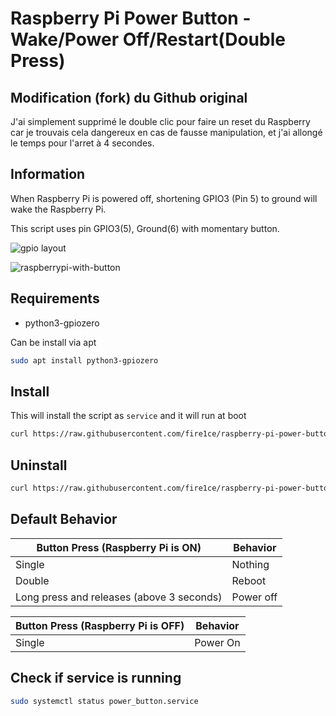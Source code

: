 
# Raspberry Pi Power Button - Wake/Power Off/Restart(Double Press)

## Modification (fork) du Github original
J'ai simplement supprimé le double clic pour faire un reset du Raspberry car je trouvais cela dangereux en cas de fausse manipulation, et j'ai allongé le temps pour l'arret à 4 secondes.


## Information

When Raspberry Pi is powered off, shortening GPIO3 (Pin 5) to ground will wake the Raspberry Pi.

This script uses pin GPIO3(5), Ground(6) with momentary button.

![gpio layout](https://github.com/fire1ce/raspberry-pi-power-button/raw/main/gpio_layout.jpg)

![raspberrypi-with-button](https://github.com/fire1ce/raspberry-pi-power-button/raw/main/raspberrypi-with-button.jpg)

## Requirements

* python3-gpiozero

Can be install via apt

```bash
sudo apt install python3-gpiozero
```

## Install

This will install the script as `service` and it will run at boot

```bash
curl https://raw.githubusercontent.com/fire1ce/raspberry-pi-power-button/main/install.sh | bash
```

## Uninstall

```bash
curl https://raw.githubusercontent.com/fire1ce/raspberry-pi-power-button/main/uninstall.sh | bash
```

## Default Behavior

| __Button Press (Raspberry Pi is ON)__     | __Behavior__ |
| ----------------------------------------- | ------------ |
| Single                                    | Nothing      |
| Double                                    | Reboot       |
| Long press and releases (above 3 seconds) | Power off    |

| __Button Press (Raspberry Pi is OFF)__ | __Behavior__ |
| -------------------------------------- | ------------ |
| Single                                 | Power On     |

## Check if service is running

```bash
sudo systemctl status power_button.service
```
